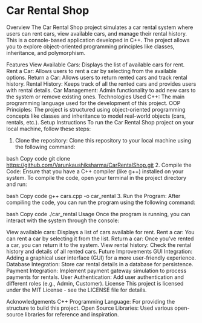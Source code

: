 # Car Rental Shop


Overview
The Car Rental Shop project simulates a car rental system where users can rent cars, view available cars, and manage their rental history. This is a console-based application developed in C++. The project allows you to explore object-oriented programming principles like classes, inheritance, and polymorphism.

Features
View Available Cars: Displays the list of available cars for rent.
Rent a Car: Allows users to rent a car by selecting from the available options.
Return a Car: Allows users to return rented cars and track rental history.
Rental History: Keeps track of all the rented cars and provides users with rental details.
Car Management: Admin functionality to add new cars to the system or remove existing ones.
Technologies Used
C++: The main programming language used for the development of this project.
OOP Principles: The project is structured using object-oriented programming concepts like classes and inheritance to model real-world objects (cars, rentals, etc.).
Setup Instructions
To run the Car Rental Shop project on your local machine, follow these steps:

1. Clone the repository:
Clone this repository to your local machine using the following command:

bash
Copy code
git clone https://github.com/Varunkaushiksharma/CarRentalShop.git
2. Compile the Code:
Ensure that you have a C++ compiler (like g++) installed on your system. To compile the code, open your terminal in the project directory and run:

bash
Copy code
g++ cars.cpp -o car_rental
3. Run the Program:
After compiling the code, you can run the program using the following command:

bash
Copy code
./car_rental
Usage
Once the program is running, you can interact with the system through the console:

View available cars: Displays a list of cars available for rent.
Rent a car: You can rent a car by selecting it from the list.
Return a car: Once you’ve rented a car, you can return it to the system.
View rental history: Check the rental history and details of all rented cars.
Future Improvements
GUI Integration: Adding a graphical user interface (GUI) for a more user-friendly experience.
Database Integration: Store car rental details in a database for persistence.
Payment Integration: Implement payment gateway simulation to process payments for rentals.
User Authentication: Add user authentication and different roles (e.g., Admin, Customer).
License
This project is licensed under the MIT License - see the LICENSE file for details.

Acknowledgements
C++ Programming Language: For providing the structure to build this project.
Open Source Libraries: Used various open-source libraries for reference and inspiration.
